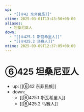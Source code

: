 ```yaml
---
up:
  - "[[⑥42 东非民族]]"
ctime: 2025-03-01T13:43:56+08:00
aliases:
  - 坦桑尼亚人
down:
  - "[[⑥425.1 斯瓦希里人]]"
  - "[[⑥425.2 马赛人]]"
mtime: 2025-09-09T12:37:05+08:00
---
```


# ⑥425 坦桑尼亚人

- up: [[⑥42 东非民族]]
- down:	
	- [[⑥425.1 斯瓦希里人]]
	- [[⑥425.2 马赛人]]
	
